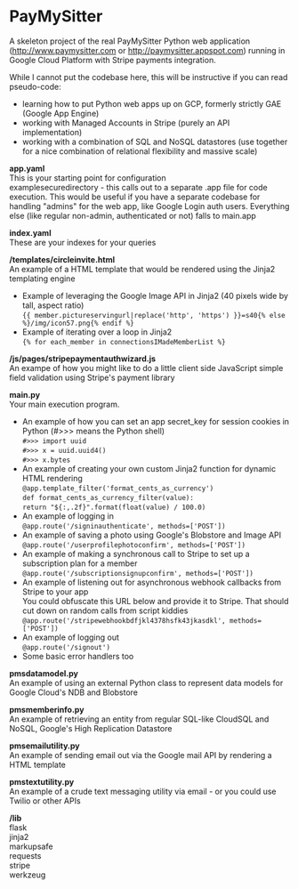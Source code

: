 # PayMySitter
A skeleton project of the real PayMySitter Python web application (http://www.paymysitter.com or http://paymysitter.appspot.com) running in Google Cloud Platform with Stripe payments integration.

While I cannot put the codebase here, this will be instructive if you can read pseudo-code:
- learning how to put Python web apps up on GCP, formerly strictly GAE (Google App Engine)
- working with Managed Accounts in Stripe (purely an API implementation)
- working with a combination of SQL and NoSQL datastores (use together for a nice combination of relational flexibility and massive scale)

**app.yaml**<br/>
This is your starting point for configuration<br/>
examplesecuredirectory - this calls out to a separate .app file for code execution. This would be useful if you have a separate codebase for handling "admins" for the web app, like Google Login auth users. Everything else (like regular non-admin, authenticated or not) falls to main.app

**index.yaml**<br/>
These are your indexes for your queries

**/templates/circleinvite.html**<br/>
An example of a HTML template that would be rendered using the Jinja2 templating engine<br/>
- Example of leveraging the Google Image API in Jinja2 (40 pixels wide by tall, aspect ratio)<br/>
  `{{ member.pictureservingurl|replace('http', 'https') }}=s40{% else %}/img/icon57.png{% endif %}`
- Example of iterating over a loop in Jinja2<br/>
  `{% for each_member in connectionsIMadeMemberList %}`

**/js/pages/stripepaymentauthwizard.js**<br/>
An exampe of how you might like to do a little client side JavaScript simple field validation using Stripe's payment library

**main.py**<br/>
Your main execution program.
- An example of how you can set an app secret_key for session cookies in Python (#>>> means the Python shell)<br/>
  `#>>> import uuid`<br/>
  `#>>> x = uuid.uuid4()`<br/>
  `#>>> x.bytes`<br/>
- An example of creating your own custom Jinja2 function for dynamic HTML rendering<br/>
  `@app.template_filter('format_cents_as_currency')`<br/>
    `def format_cents_as_currency_filter(value):`<br/>
    `return "${:,.2f}".format(float(value) / 100.0)`<br/>
- An example of logging in<br/>
  `@app.route('/signinauthenticate', methods=['POST'])`<br/>
- An example of saving a photo using Google's Blobstore and Image API<br/>
  `@app.route('/userprofilephotoconfirm', methods=['POST'])`<br/>
- An example of making a synchronous call to Stripe to set up a subscription plan for a member<br/>
  `@app.route('/subscriptionsignupconfirm', methods=['POST'])`<br/>
- An example of listening out for asynchronous webhook callbacks from Stripe to your app<br/>
  You could obfuscate this URL below and provide it to Stripe. That should cut down on random calls from script kiddies<br/>
  `@app.route('/stripewebhookbdfjkl4378hsfk43jkasdkl', methods=['POST'])`<br/>
- An example of logging out<br/>
  `@app.route('/signout')`<br/>
- Some basic error handlers too

**pmsdatamodel.py**<br/>
An example of using an external Python class to represent data models for Google Cloud's NDB and Blobstore

**pmsmemberinfo.py**<br/>
An example of retrieving an entity from regular SQL-like CloudSQL and NoSQL, Google's High Replication Datastore

**pmsemailutility.py**<br/>
An example of sending email out via the Google mail API by rendering a HTML template

**pmstextutility.py**<br/>
An example of a crude text messaging utility via email - or you could use Twilio or other APIs

**/lib**<br/>
flask<br/>
jinja2<br/>
markupsafe<br/>
requests<br/>
stripe<br/>
werkzeug<br/>
